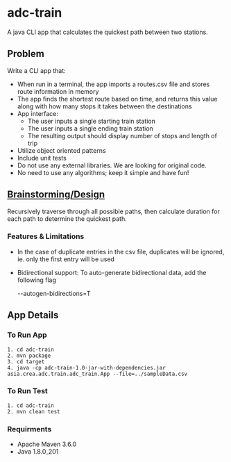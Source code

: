 # adc-train

A java CLI app that calculates the quickest path between two stations.

## Problem

Write a CLI app that:
- When run in a terminal, the app imports a routes.csv file and stores route information in
memory
- The app finds the shortest route based on time, and returns this value along with how
many stops it takes between the destinations
- App interface:
    - The user inputs a single starting train station
    - The user inputs a single ending train station
    - The resulting output should display number of stops and length of trip
- Utilize object oriented patterns
- Include unit tests
- Do not use any external libraries. We are looking for original code.
- No need to use any algorithms; keep it simple and have fun!

## [Brainstorming/Design](https://docs.google.com/document/d/1hraWvOwVA5EXrtfoamw7gSW507F7Sk_0gxjSHfLqQew/edit#heading=h.lar6olxsub5)

Recursively traverse through all possible paths, then calculate duration for each path to determine the quickest path.

### Features & Limitations
- In the case of duplicate entries in the csv file, duplicates will be ignored, ie. only the first entry will be used
- Bidirectional support: To auto-generate bidirectional data, add the following flag
  
    --autogen-bidirections=T

## App Details
### To Run App
    1. cd adc-train
    2. mvn package
    3. cd target
    4. java -cp adc-train-1.0-jar-with-dependencies.jar asia.crea.adc.train.adc_train.App --file=../sampleData.csv
 
### To Run Test
    1. cd adc-train
    2. mvn clean test
   
### Requirments
- Apache Maven 3.6.0
- Java 1.8.0_201

